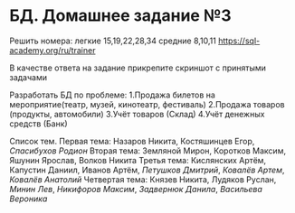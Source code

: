 # БД. Домашнее задание №3
Решить номера:
легкие
15,19,22,28,34
средние
8,10,11
https://sql-academy.org/ru/trainer

В качестве ответа на задание прикрепите скриншот с принятыми задачами

Разработать БД по проблеме:
1.Продажа билетов на мероприятие(театр, музей, кинотеатр, фестиваль)
2.Продажа товаров (продукты, автомобили)
3.Учёт товаров (Склад)
4.Учёт денежных средств (Банк)

Список тем.
Первая тема:
Назаров Никита, Костяшинцев Егор, *Спасибухов Родион*
Вторая тема:
Земляной Мирон, Коротков Максим, Яшунин Ярослав, Волков Никита
Третья тема:
Кислянских Артём, Капустин Даниил, Иванов Артём, *Петушков Дмитрий*, *Ковалёв Артем*, *Ковалёв Анатолий*
Четвертая тема:
Князев Никита, Лудяков Руслан, *Минин Лев*, *Никифоров Максим*, *Задвернюк Данила*, *Васильева Вероника*
